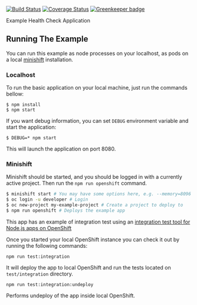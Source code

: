 [![Build Status](https://travis-ci.org/nodeshift-starters/nodejs-health-check-redhat.svg?branch=master)](https://travis-ci.org/nodeshift-starters/nodejs-health-check-redhat) [![Coverage Status](https://coveralls.io/repos/github/nodeshift-starters/nodejs-health-check-redhat/badge.svg?branch=master)](https://coveralls.io/github/nodeshift-starters/nodejs-health-check-redhat?branch=master) [![Greenkeeper badge](https://badges.greenkeeper.io/nodeshift-starters/nodejs-health-check-redhat.svg)](https://greenkeeper.io/)

Example Health Check Application

## Running The Example

You can run this example as node processes on your localhost, as pods on a local
[minishift](https://github.com/minishift/minishift/releases) installation.

### Localhost

To run the basic application on your local machine, just run the commands bellow:

```
$ npm install
$ npm start
```

If you want debug information, you can set `DEBUG` environment variable and start the application:

```
$ DEBUG=* npm start
```

This will launch the application on port 8080.

### Minishift

Minishift should be started, and you should be logged in with a currently
active project. Then run the `npm run openshift` command.

```sh
$ minishift start # You may have some options here, e.g. --memory=8096 --vm-driver=virtualbox
$ oc login -u developer # Login
$ oc new-project my-example-project # Create a project to deploy to
$ npm run openshift # Deploys the example app
```

This app has an example of integration test using an [integration test tool for Node.js apps on OpenShift](https://github.com/nodeshift/rhoaster)

Once you started your local OpenShift instance you can check it out by  running the following commands: 

```
npm run test:integration 
```

It will deploy the app to local OpenShift and run the tests located on `test/integration` directory.

```
npm run test:integration:undeploy
```

Performs undeploy of the app inside local OpenShift.